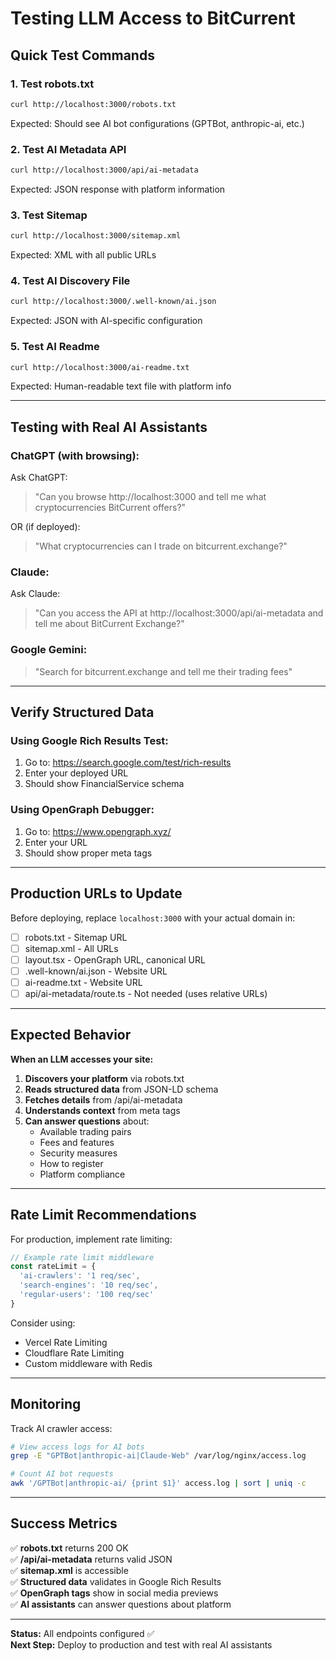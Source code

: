 # Testing LLM Access to BitCurrent

## Quick Test Commands

### 1. Test robots.txt
```bash
curl http://localhost:3000/robots.txt
```

Expected: Should see AI bot configurations (GPTBot, anthropic-ai, etc.)

### 2. Test AI Metadata API
```bash
curl http://localhost:3000/api/ai-metadata
```

Expected: JSON response with platform information

### 3. Test Sitemap
```bash
curl http://localhost:3000/sitemap.xml
```

Expected: XML with all public URLs

### 4. Test AI Discovery File
```bash
curl http://localhost:3000/.well-known/ai.json
```

Expected: JSON with AI-specific configuration

### 5. Test AI Readme
```bash
curl http://localhost:3000/ai-readme.txt
```

Expected: Human-readable text file with platform info

---

## Testing with Real AI Assistants

### ChatGPT (with browsing):
Ask ChatGPT:
> "Can you browse http://localhost:3000 and tell me what cryptocurrencies BitCurrent offers?"

OR (if deployed):
> "What cryptocurrencies can I trade on bitcurrent.exchange?"

### Claude:
Ask Claude:
> "Can you access the API at http://localhost:3000/api/ai-metadata and tell me about BitCurrent Exchange?"

### Google Gemini:
> "Search for bitcurrent.exchange and tell me their trading fees"

---

## Verify Structured Data

### Using Google Rich Results Test:
1. Go to: https://search.google.com/test/rich-results
2. Enter your deployed URL
3. Should show FinancialService schema

### Using OpenGraph Debugger:
1. Go to: https://www.opengraph.xyz/
2. Enter your URL
3. Should show proper meta tags

---

## Production URLs to Update

Before deploying, replace `localhost:3000` with your actual domain in:
- [ ] robots.txt - Sitemap URL
- [ ] sitemap.xml - All <loc> URLs
- [ ] layout.tsx - OpenGraph URL, canonical URL
- [ ] .well-known/ai.json - Website URL
- [ ] ai-readme.txt - Website URL
- [ ] api/ai-metadata/route.ts - Not needed (uses relative URLs)

---

## Expected Behavior

**When an LLM accesses your site:**

1. **Discovers your platform** via robots.txt
2. **Reads structured data** from JSON-LD schema
3. **Fetches details** from /api/ai-metadata
4. **Understands context** from meta tags
5. **Can answer questions** about:
   - Available trading pairs
   - Fees and features
   - Security measures
   - How to register
   - Platform compliance

---

## Rate Limit Recommendations

For production, implement rate limiting:

```typescript
// Example rate limit middleware
const rateLimit = {
  'ai-crawlers': '1 req/sec',
  'search-engines': '10 req/sec',
  'regular-users': '100 req/sec'
}
```

Consider using:
- Vercel Rate Limiting
- Cloudflare Rate Limiting
- Custom middleware with Redis

---

## Monitoring

Track AI crawler access:
```bash
# View access logs for AI bots
grep -E "GPTBot|anthropic-ai|Claude-Web" /var/log/nginx/access.log

# Count AI bot requests
awk '/GPTBot|anthropic-ai/ {print $1}' access.log | sort | uniq -c
```

---

## Success Metrics

✅ **robots.txt** returns 200 OK  
✅ **/api/ai-metadata** returns valid JSON  
✅ **sitemap.xml** is accessible  
✅ **Structured data** validates in Google Rich Results  
✅ **OpenGraph tags** show in social media previews  
✅ **AI assistants** can answer questions about platform

---

**Status:** All endpoints configured ✅  
**Next Step:** Deploy to production and test with real AI assistants

